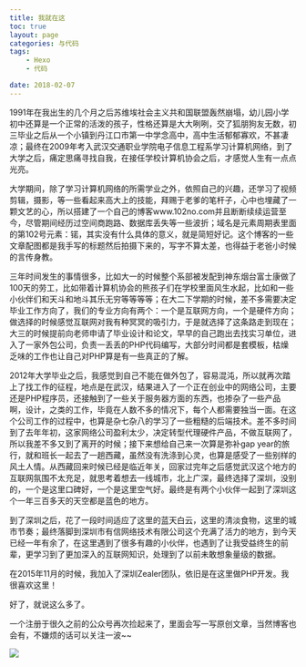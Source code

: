 ```yaml
---
title: 我就在这
toc: true
layout: page
categories: 与代码
tags:
	- Hexo
	- 代码

date: 2018-02-07
---
```


1991年在我出生的几个月之后苏维埃社会主义共和国联盟轰然崩塌，幼儿园小学初中还算是一个正常的活泼的孩子，性格还算是大大咧咧，交了狐朋狗友无数，初三毕业之后从一个小镇到丹江口市第一中学念高中，高中生活郁郁寡欢，不甚凄凉；最终在2009年考入武汉交通职业学院电子信息工程系学习计算机网络，到了大学之后，痛定思痛寻找自我，在接任学校计算机协会之后，才感觉人生有一点点光亮。

大学期间，除了学习计算机网络的所需学业之外，依照自己的兴趣，还学习了视频剪辑，摄影，等一些看起来高大上的技能，拜赐于老爹的笔杆子，心中也埋藏了一颗文艺的心，所以搭建了一个自己的博客www.102no.com并且断断续续运营至今，尽管期间经历过空间商跑路、数据库丢失等一些波折；域名是元素周期表里面的第102号元素：锘，其实没有什么具体的意义，就是简短好记。这个博客的一些文章配图都是我手写的标题然后拍摄下来的，写字不算太差，也得益于老爸小时候的言传身教。

三年时间发生的事情很多，比如大一的时候整个系部被发配到神东烟台富士康做了100天的劳工，比如带着计算机协会的熊孩子们在学校里面风生水起，比如和一些小伙伴们和天斗和地斗其乐无穷等等等等；在大二下学期的时候，差不多需要决定毕业工作方向了，我们的专业方向有两个：一个是互联网方向，一个是硬件方向；做选择的时候感觉互联网对我有种冥冥的吸引力，于是就选择了这条路走到现在；大三的时候提前向老师申请了毕业设计和论文，早早的自己跑出去找实习单位，进入了一家外包公司，负责一丢丢的PHP代码编写，大部分时间都是套模板，枯燥乏味的工作也让自己对PHP算是有一些真正的了解。

2012年大学毕业之后，我感觉到自己不能在做外包了，容易混沌，所以就再次踏上了找工作的征程，地点是在武汉，结果进入了一个正在创业中的网络公司，主要还是PHP程序员，还接触到了一些关于服务器方面的东西，也掺杂了一些产品啊，设计，之类的工作，毕竟在人数不多的情况下，每个人都需要独当一面。在这个公司工作的过程中，也算是杂七杂八的学习了一些粗糙的后端技术。差不多时间到了去年年初，这家网络公司盈利太少，决定转型代理硬件产品，不做互联网了，所以我差不多又到了离开的时候；接下来想给自己来一次算是弥补gap year的旅行，就和班长一起去了一趟西藏，虽然没有洗涤到心灵，也算是感受了一些别样的风土人情。从西藏回来时候已经是临近年关，回家过完年之后感觉武汉这个地方的互联网氛围不太充足，就思考着想去一线城市，北上广深，最终选择了深圳，没别的，一个是这里口碑好，一个是这里空气好。最终是有两个小伙伴一起到了深圳这个一年三百多天的天空都是蓝色的地方。

到了深圳之后，花了一段时间适应了这里的蓝天白云，这里的清淡食物，这里的城市节奏；最终落脚到深圳市有信网络技术有限公司这个充满了活力的地方，到今天已经一年有余了，在这里遇到了很多有趣的小伙伴，也遇到了让我受益终生的前辈，更学习到了更加深入的互联网知识，处理到了以前未敢想象量级的数据。

在2015年11月的时候，我加入了深圳Zealer团队，依旧是在这里做PHP开发。我很喜欢这里！

好了，就说这么多了。

一个注册于很久之前的公众号再次捡起来了，里面会写一写原创文章，当然博客也会有，不嫌烦的话可以关注一波~~

![](https://i.loli.net/2020/11/16/7kT8gNZjuI3Kmex.png)
